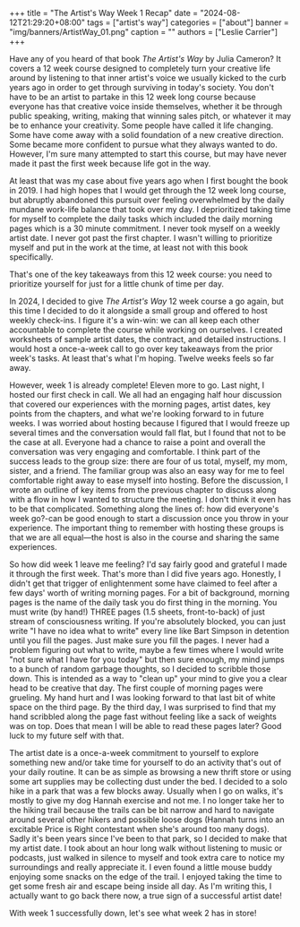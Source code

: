 +++
title = "The Artist's Way Week 1 Recap"
date = "2024-08-12T21:29:20+08:00"
tags = ["artist's way"]
categories = ["about"]
banner = "img/banners/ArtistWay_01.png"
caption = ""
authors = ["Leslie Carrier"]
+++

Have any of you heard of that book *The Artist's Way* by Julia Cameron? It covers a 12 week course designed to completely turn your creative life around by listening to that inner artist's voice we usually kicked to the curb years ago in order to get through surviving in today's society. You don't have to be an artist to partake in this 12 week long course because everyone has that creative voice inside themselves, whether it be through public speaking, writing, making that winning sales pitch, or whatever it may be to enhance your creativity. Some people have called it life changing. Some have come away with a solid foundation of a new creative direction. Some became more confident to pursue what they always wanted to do. However, I'm sure many attempted to start this course, but may have never made it past the first week because life got in the way.

At least that was my case about five years ago when I first bought the book in 2019. I had high hopes that I would get through the 12 week long course, but abruptly abandoned this pursuit over feeling overwhelmed by the daily mundane work-life balance that took over my day. I deprioritized taking time for myself to complete the daily tasks which included the daily morning pages which is a 30 minute commitment. I never took myself on a weekly artist date. I never got past the first chapter. I wasn't willing to prioritize myself and put in the work at the time, at least not with this book specifically.

That's one of the key takeaways from this 12 week course: you need to prioritize yourself for just for a little chunk of time per day. 

In 2024, I decided to give *The Artist's Way* 12 week course a go again, but this time I decided to do it alongside a small group and offered to host weekly check-ins. I figure it's a win-win: we can all keep each other accountable to complete the course while working on ourselves. I created worksheets of sample artist dates, the contract, and detailed instructions. I would host a once-a-week call to go over key takeaways from the prior week's tasks. At least that's what I'm hoping. Twelve weeks feels so far away.

However, week 1 is already complete! Eleven more to go. Last night, I hosted our first check in call. We all had an engaging half hour discussion that covered our experiences with the morning pages, artist dates, key points from the chapters, and what we're looking forward to in future weeks. I was worried about hosting because I figured that I would freeze up several times and the conversation would fall flat, but I found that not to be the case at all. Everyone had a chance to raise a point and overall the conversation was very engaging and comfortable. I think part of the success leads to the group size: there are four of us total, myself, my mom, sister, and a friend. The familiar group was also an easy way for me to feel comfortable right away to ease myself into hosting. Before the discussion, I wrote an outline of key items from the previous chapter to discuss along with a flow in how I wanted to structure the meeting. I don't think it even has to be that complicated. Something along the lines of: how did everyone's week go?-can be good enough to start a discussion once you throw in your experience. The important thing to remember with hosting these groups is that we are all equal&mdash;the host is also in the course and sharing the same experiences.

So how did week 1 leave me feeling? I'd say fairly good and grateful I made it through the first week. That's more than I did five years ago. Honestly, I didn't get that trigger of enlightenment some have claimed to feel after a few days' worth of writing morning pages. For a bit of background, morning pages is the name of the daily task you do first thing in the morning. You must write (by hand!) THREE pages (1.5 sheets, front-to-back) of just stream of consciousness writing. If you're absolutely blocked, you can just write "I have no idea what to write" every line like Bart Simpson in detention until you fill the pages. Just make sure you fill the pages. I never had a problem figuring out what to write, maybe a few times where I would write "not sure what I have for you today" but then sure enough, my mind jumps to a bunch of random garbage thoughts, so I decided to scribble those down. This is intended as a way to "clean up" your mind to give you a clear head to be creative that day. The first couple of morning pages were grueling. My hand hurt and I was looking forward to that last bit of white space on the third page. By the third day, I was surprised to find that my hand scribbled along the page fast without feeling like a sack of weights was on top. Does that mean I will be able to read these pages later? Good luck to my future self with that.

The artist date is a once-a-week commitment to yourself to explore something new and/or take time for yourself to do an activity that's out of your daily routine. It can be as simple as browsing a new thrift store or using some art supplies may be collecting dust under the bed. I decided to a solo hike in a park that was a few blocks away. Usually when I go on walks, it's mostly to give my dog Hannah exercise and not me. I no longer take her to the hiking trail because the trails can be bit narrow and hard to navigate around several other hikers and possible loose dogs (Hannah turns into an excitable Price is Right contestant when she's around too many dogs). Sadly it's been years since I've been to that park, so I decided to make that my artist date. I took about an hour long walk without listening to music or podcasts, just walked in silence to myself and took extra care to notice my surroundings and really appreciate it. I even found a little mouse buddy enjoying some snacks on the edge of the trail. I enjoyed taking the time to get some fresh air and escape being inside all day. As I'm writing this, I actually want to go back there now, a true sign of a successful artist date!

With week 1 successfully down, let's see what week 2 has in store!
